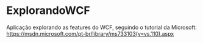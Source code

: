 # ExplorandoWCF
Aplicação explorando as features do WCF, seguindo o tutorial da Microsoft: https://msdn.microsoft.com/pt-br/library/ms733103(v=vs.110).aspx
